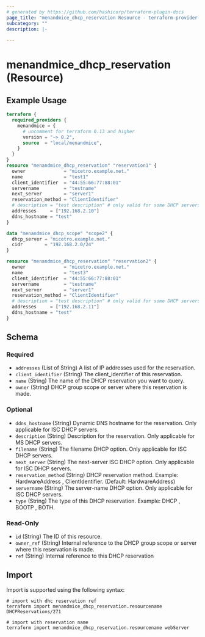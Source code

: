 ```yaml
---
# generated by https://github.com/hashicorp/terraform-plugin-docs
page_title: "menandmice_dhcp_reservation Resource - terraform-provider-menandmice"
subcategory: ""
description: |-
  
---
```


# menandmice_dhcp_reservation (Resource)



## Example Usage

```terraform
terraform {
  required_providers {
    menandmice = {
      # uncomment for terraform 0.13 and higher
      version = "~> 0.2",
      source  = "local/menandmice",
    }
  }
}
resource "menandmice_dhcp_reservation" "reservation1" {
  owner              = "micetro.example.net."
  name               = "test1"
  client_identifier  = "44:55:66:77:88:01"
  servername         = "testname"
  next_server        = "server1"
  reservation_method = "ClientIdentifier"
  # description = "test description" # only valid for some DHCP servers
  addresses     = ["192.168.2.10"]
  ddns_hostname = "test"
}

data "menandmice_dhcp_scope" "scope2" {
  dhcp_server = "micetro.example.net."
  cidr        = "192.168.2.0/24"
}

resource "menandmice_dhcp_reservation" "reservation2" {
  owner              = "micetro.example.net."
  name               = "test3"
  client_identifier  = "44:55:66:77:88:01"
  servername         = "testname"
  next_server        = "server1"
  reservation_method = "ClientIdentifier"
  # description = "test description" # only valid for some DHCP servers
  addresses     = ["192.168.2.11"]
  ddns_hostname = "test"
}
```

<!-- schema generated by tfplugindocs -->
## Schema

### Required

- `addresses` (List of String) A list of IP addresses used for the reservation.
- `client_identifier` (String) The client_identifier of this reservation.
- `name` (String) The name of the DHCP reservation you want to query.
- `owner` (String) DHCP group scope or server where this reservation is made.

### Optional

- `ddns_hostname` (String) Dynamic DNS hostname for the reservation. Only applicable for ISC DHCP servers.
- `description` (String) Description for the reservation. Only applicable for MS DHCP servers.
- `filename` (String) The filename DHCP option. Only applicable for ISC DHCP servers.
- `next_server` (String) The next-server ISC DHCP option. Only applicable for ISC DHCP servers.
- `reservation_method` (String) DHCP reservation method. Example: HardwareAddress , ClientIdentifier. (Default: HardwareAddress)
- `servername` (String) The server-name DHCP option. Only applicable for ISC DHCP servers.
- `type` (String) The type of this DHCP reservation. Example: DHCP , BOOTP , BOTH.

### Read-Only

- `id` (String) The ID of this resource.
- `owner_ref` (String) Internal reference to the DHCP group scope or server where this reservation is made.
- `ref` (String) Internal reference to this DHCP reservation

## Import

Import is supported using the following syntax:

```shell
# import with dhc reservation ref
terraform import menandmice_dhcp_reservation.resourcename DHCPReservations/271

# import with reservation name
terraform import menandmice_dhcp_reservation.resourcename webServer
```
